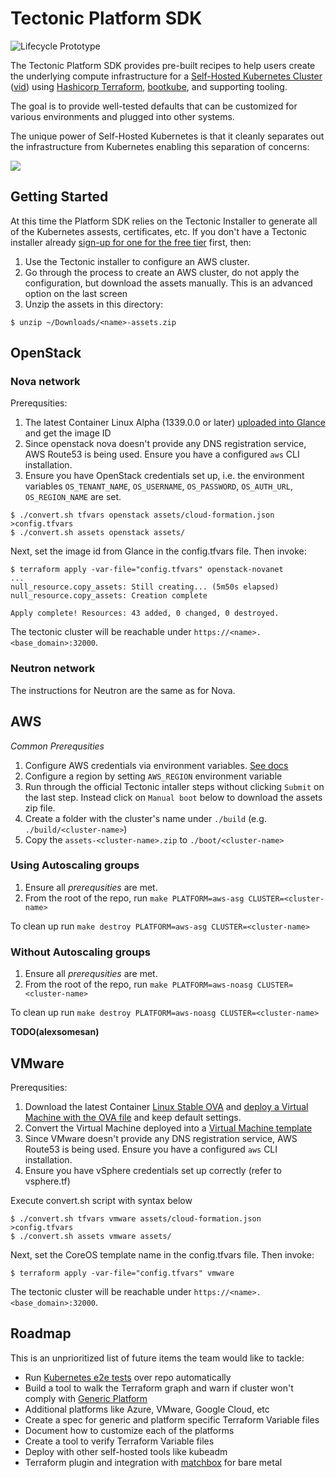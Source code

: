 # Tectonic Platform SDK

![Lifecycle Prototype](https://img.shields.io/badge/Lifecycle-Prototype-f4cccc.svg)

The Tectonic Platform SDK provides pre-built recipes to help users create the underlying compute infrastructure for a [Self-Hosted Kubernetes Cluster](https://github.com/kubernetes/community/blob/master/contributors/design-proposals/self-hosted-kubernetes.md) ([vid](https://coreos.com/blog/self-hosted-kubernetes.html)) using [Hashicorp Terraform](https://terraform.io), [bootkube](https://github.com/kubernetes-incubator/bootkube), and supporting tooling.

The goal is to provide well-tested defaults that can be customized for various environments and plugged into other systems.

The unique power of Self-Hosted Kubernetes is that it cleanly separates out the infrastructure from Kubernetes enabling this separation of concerns:

![](http://i.imgur.com/Gd9W7RR.gif)

## Getting Started

At this time the Platform SDK relies on the Tectonic Installer to generate all of the Kubernetes assests, certificates, etc. If you don't have a Tectonic installer already [sign-up for one for the free tier](https://coreos.com/tectonic) first, then:

1. Use the Tectonic installer to configure an AWS cluster.
2. Go through the process to create an AWS cluster, do not apply the configuration, but download the assets manually. This is an advanced option on the last screen
3. Unzip the assets in this directory:

```
$ unzip ~/Downloads/<name>-assets.zip
```

## OpenStack

### Nova network

Prerequsities:

1. The latest Container Linux Alpha (1339.0.0 or later) [uploaded into Glance](https://coreos.com/os/docs/latest/booting-on-openstack.html) and get the image ID
1. Since openstack nova doesn't provide any DNS registration service, AWS Route53 is being used.
Ensure you have a configured `aws` CLI installation.
1. Ensure you have OpenStack credentials set up, i.e. the environment variables `OS_TENANT_NAME`, `OS_USERNAME`, `OS_PASSWORD`, `OS_AUTH_URL`, `OS_REGION_NAME` are set.

```
$ ./convert.sh tfvars openstack assets/cloud-formation.json >config.tfvars
$ ./convert.sh assets openstack assets/
```

Next, set the image id from Glance in the config.tfvars file. Then invoke:

```
$ terraform apply -var-file="config.tfvars" openstack-novanet
...
null_resource.copy_assets: Still creating... (5m50s elapsed)
null_resource.copy_assets: Creation complete

Apply complete! Resources: 43 added, 0 changed, 0 destroyed.
```

The tectonic cluster will be reachable under `https://<name>.<base_domain>:32000`.

### Neutron network

The instructions for Neutron are the same as for Nova.

## AWS

*Common Prerequsities*

1. Configure AWS credentials via environment variables. 
[See docs](http://docs.aws.amazon.com/cli/latest/userguide/cli-chap-getting-started.html#cli-environment)
2. Configure a region by setting `AWS_REGION` environment variable
3. Run through the official Tectonic intaller steps without clicking `Submit` on the last step. 
Instead click on `Manual boot` below to download the assets zip file.
4. Create a folder with the cluster's name under `./build` (e.g. `./build/<cluster-name>`)
5. Copy the `assets-<cluster-name>.zip` to `./boot/<cluster-name>`

### Using Autoscaling groups

1. Ensure all *prerequsities* are met.
2. From the root of the repo, run `make PLATFORM=aws-asg CLUSTER=<cluster-name>`

To clean up run `make destroy PLATFORM=aws-asg CLUSTER=<cluster-name>`

### Without Autoscaling groups

1. Ensure all *prerequsities* are met.
2. From the root of the repo, run `make PLATFORM=aws-noasg CLUSTER=<cluster-name>`

To clean up run `make destroy PLATFORM=aws-noasg CLUSTER=<cluster-name>`

**TODO(alexsomesan)**

## VMware

Prerequsities:

1. Download the latest Container [Linux Stable OVA](https://stable.release.core-os.net/amd64-usr/current/) and [deploy a Virtual Machine with the OVA file](https://pubs.vmware.com/vsphere-60/index.jsp#com.vmware.vsphere.vm_admin.doc/GUID-AFEDC48B-C96F-4088-9C1F-4F0A30E965DE.html) and keep default settings.
1. Convert the Virtual Machine deployed into a [Virtual Machine template](https://pubs.vmware.com/vsphere-60/index.jsp#com.vmware.vsphere.vm_admin.doc/GUID-FE6DE4DF-FAD0-4BB0-A1FD-AFE9A40F4BFE_copy.html)
1. Since VMware doesn't provide any DNS registration service, AWS Route53 is being used.
Ensure you have a configured `aws` CLI installation.
1. Ensure you have vSphere credentials set up correctly (refer to vsphere.tf)

Execute convert.sh script with syntax below

```
$ ./convert.sh tfvars vmware assets/cloud-formation.json >config.tfvars
$ ./convert.sh assets vmware assets/
```
Next, set the CoreOS template name in the config.tfvars file. Then invoke:

```
$ terraform apply -var-file="config.tfvars" vmware
```

The tectonic cluster will be reachable under `https://<name>.<base_domain>:32000`.

## Roadmap

This is an unprioritized list of future items the team would like to tackle:

- Run [Kubernetes e2e tests](https://github.com/coreos-inc/tectonic-platform-sdk/issues/6) over repo automatically
- Build a tool to walk the Terraform graph and warn if cluster won't comply with [Generic Platform](https://github.com/coreos-inc/tectonic-platform-sdk/blob/master/Documentation/generic-platform.md)
- Additional platforms like Azure, VMware, Google Cloud, etc
- Create a spec for generic and platform specific Terraform Variable files
- Document how to customize each of the platforms
- Create a tool to verify Terraform Variable files
- Deploy with other self-hosted tools like kubeadm
- Terraform plugin and integration with [matchbox](https://github.com/coreos/matchbox) for bare metal
